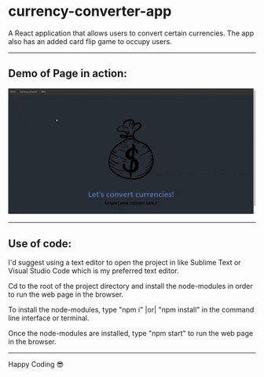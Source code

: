# currency-converter-app
A React application that allows users to convert certain currencies. The app also has an added card flip game to occupy users.
<hr/>

## Demo of Page in action:
<img src="demoView.gif" alt="Demo view of web page">
<hr/>

## Use of code:
<p>I'd suggest using a text editor to open the project in like Sublime Text or Visual Studio Code which is my preferred text editor.</p>
<p>Cd to the root of the project directory and install the node-modules in order to run the web page in the browser.</p>
<p>To install the node-modules, type "npm i" |or| "npm install" in the command line interface or terminal.</p>
<p>Once the node-modules are installed, type "npm start" to run the web page in the browser.</p>
<hr/>

<span>Happy Coding :sunglasses:</span>
